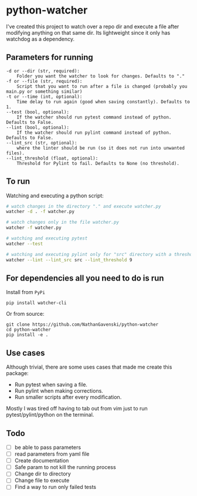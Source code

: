 # python-watcher
I've created this project to watch over a repo dir and execute a file after modifying anything on that same dir. 
Its lightweight since it only has watchdog as a dependency. 

## Parameters for running
```
-d or --dir (str, required): 
    Folder you want the watcher to look for changes. Defaults to "."
-f or --file (str, required): 
    Script that you want to run after a file is changed (probably you main.py or something similar)
-t or --time (int, optional):
    Time delay to run again (good when saving constantly). Defaults to 1.
--test (bool, optional):
    If the watcher should run pytest command instead of python. Defaults to False.
--lint (bool, optional):
    If the watcher should run pylint command instead of python. Defaults to False.
--lint_src (str, optional):
    where the linter should be run (so it does not run into unwanted files).
--lint_threshold (float, optional):
    Threshold for Pylint to fail. Defaults to None (no threshold).
```

## To run

Watching and executing a python script:

```bash
# watch changes in the directory "." and execute watcher.py
watcher -d . -f watcher.py

# watch changes only in the file watcher.py
watcher -f watcher.py

# watching and executing pytest
watcher --test

# watching and executing pylint only for "src" directory with a threshold with 90%
watcher --lint --lint_src src --lint_threshold 9
```

## For dependencies all you need to do is run

Install from `PyPi`
```
pip install watcher-cli
```

Or from source:
```
git clone https://github.com/NathanGavenski/python-watcher
cd python-watcher
pip install -e .
```

## Use cases
Although trivial, there are some uses cases that made me create this package:

* Run pytest when saving a file.
* Run pylint when making corrections.
* Run smaller scripts after every modification.

Mostly I was tired off having to tab out from vim just to run pytest/pylint/python on the terminal.

## Todo
- [ ] be able to pass parameters
- [ ] read parameters from yaml file
- [ ] Create documentation
- [ ] Safe param to not kill the running process
- [ ] Change dir to directory
- [ ] Change file to execute
- [ ] Find a way to run only failed tests
